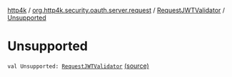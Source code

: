 [http4k](../../index.md) / [org.http4k.security.oauth.server.request](../index.md) / [RequestJWTValidator](index.md) / [Unsupported](./-unsupported.md)

# Unsupported

`val Unsupported: `[`RequestJWTValidator`](index.md) [(source)](https://github.com/http4k/http4k/blob/master/http4k-security-oauth/src/main/kotlin/org/http4k/security/oauth/server/request/RequestJWTValidator.kt#L13)